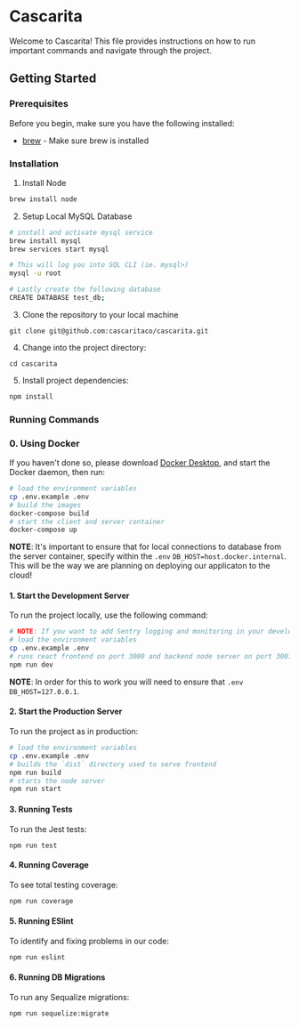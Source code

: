 # Cascarita

Welcome to Cascarita! This file provides instructions on how to run important commands and navigate through the project.

## Getting Started

### Prerequisites

Before you begin, make sure you have the following installed:

- [brew](https://brew.sh/) - Make sure brew is installed

### Installation

1. Install Node

```bash
brew install node
```

2. Setup Local MySQL Database

```bash
# install and activate mysql service
brew install mysql
brew services start mysql

# This will log you into SQL CLI (ie. mysql>)
mysql -u root

# Lastly create the following database
CREATE DATABASE test_db;
```

3. Clone the repository to your local machine

```
git clone git@github.com:cascaritaco/cascarita.git
```

4. Change into the project directory:

```
cd cascarita
```

5. Install project dependencies:

```bash
npm install
```

### Running Commands

### 0. Using Docker

If you haven't done so, please download [Docker Desktop](https://www.docker.com/products/docker-desktop/), and start the Docker daemon, then run:

```bash
# load the environment variables
cp .env.example .env
# build the images
docker-compose build
# start the client and server container
docker-compose up
```

**NOTE**: It's important to ensure that for local connections to database from the server container, specify within the `.env` `DB_HOST=host.docker.internal`. This will be the way we are planning on deploying our applicaton to the cloud!

#### 1. Start the Development Server

To run the project locally, use the following command:

```bash
# NOTE: If you want to add Sentry logging and monitoring in your development environment, follow the setup steps here:https://scenic-lang.atlassian.net/l/cp/7P9i7wmF
# load the environment variables
cp .env.example .env
# runs react frontend on port 3000 and backend node server on port 3001
npm run dev
```

**NOTE**: In order for this to work you will need to ensure that `.env` `DB_HOST=127.0.0.1`.

#### 2. Start the Production Server

To run the project as in production:

```bash
# load the environment variables
cp .env.example .env
# builds the `dist` directory used to serve frontend
npm run build
# starts the node server
npm run start
```

#### 3. Running Tests

To run the Jest tests:

```
npm run test
```

#### 4. Running Coverage

To see total testing coverage:

```bash
npm run coverage
```

#### 5. Running ESlint

To identify and fixing problems in our code:

```bash
npm run eslint
```

#### 6. Running DB Migrations

To run any Sequalize migrations:

```bash
npm run sequelize:migrate
```
